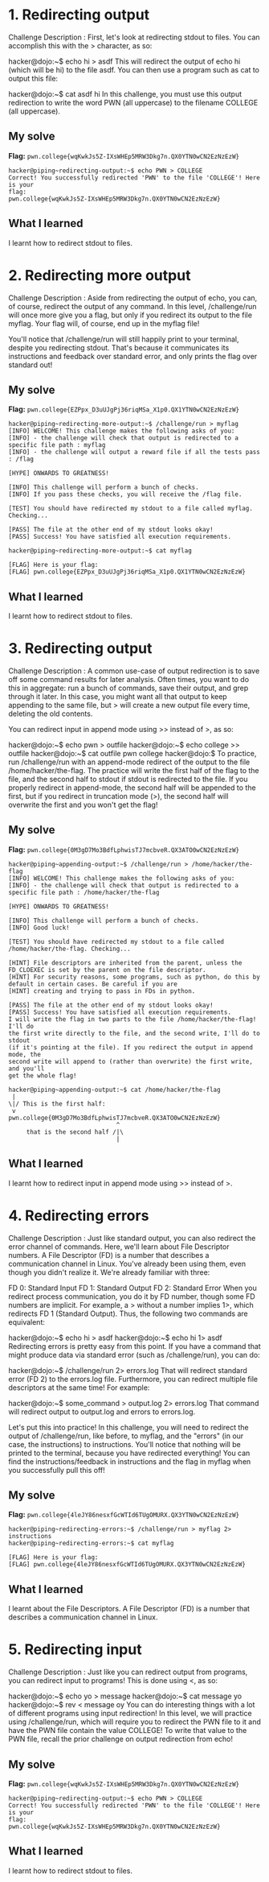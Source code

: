# 1. Redirecting output

Challenge Description : First, let's look at redirecting stdout to files. You can accomplish this with the > character, as so:

hacker@dojo:~$ echo hi > asdf
This will redirect the output of echo hi (which will be hi) to the file asdf. You can then use a program such as cat to output this file:

hacker@dojo:~$ cat asdf
hi
In this challenge, you must use this output redirection to write the word PWN (all uppercase) to the filename COLLEGE (all uppercase).


## My solve
**Flag:** `pwn.college{wqKwkJs5Z-IXsWHEp5MRW3Dkg7n.QX0YTN0wCN2EzNzEzW}`

```
hacker@piping~redirecting-output:~$ echo PWN > COLLEGE
Correct! You successfully redirected 'PWN' to the file 'COLLEGE'! Here is your 
flag:
pwn.college{wqKwkJs5Z-IXsWHEp5MRW3Dkg7n.QX0YTN0wCN2EzNzEzW}

```

## What I learned
I learnt how to redirect stdout to files.


# 2. Redirecting more output

Challenge Description : 
Aside from redirecting the output of echo, you can, of course, redirect the output of any command. In this level, /challenge/run will once more give you a flag, but only if you redirect its output to the file myflag. Your flag will, of course, end up in the myflag file!

You'll notice that /challenge/run will still happily print to your terminal, despite you redirecting stdout. That's because it communicates its instructions and feedback over standard error, and only prints the flag over standard out!

## My solve
**Flag:** `pwn.college{EZPpx_D3uUJgPj36riqMSa_X1p0.QX1YTN0wCN2EzNzEzW}`

```
hacker@piping~redirecting-more-output:~$ /challenge/run > myflag
[INFO] WELCOME! This challenge makes the following asks of you:
[INFO] - the challenge will check that output is redirected to a specific file path : myflag
[INFO] - the challenge will output a reward file if all the tests pass : /flag

[HYPE] ONWARDS TO GREATNESS!

[INFO] This challenge will perform a bunch of checks.
[INFO] If you pass these checks, you will receive the /flag file.

[TEST] You should have redirected my stdout to a file called myflag. Checking...

[PASS] The file at the other end of my stdout looks okay!
[PASS] Success! You have satisfied all execution requirements.

hacker@piping~redirecting-more-output:~$ cat myflag

[FLAG] Here is your flag:
[FLAG] pwn.college{EZPpx_D3uUJgPj36riqMSa_X1p0.QX1YTN0wCN2EzNzEzW}

```

## What I learned
I learnt how to redirect stdout to files.


# 3. Redirecting output

Challenge Description : A common use-case of output redirection is to save off some command results for later analysis. Often times, you want to do this in aggregate: run a bunch of commands, save their output, and grep through it later. In this case, you might want all that output to keep appending to the same file, but > will create a new output file every time, deleting the old contents.

You can redirect input in append mode using >> instead of >, as so:

hacker@dojo:~$ echo pwn > outfile
hacker@dojo:~$ echo college >> outfile
hacker@dojo:~$ cat outfile
pwn
college
hacker@dojo:$
To practice, run /challenge/run with an append-mode redirect of the output to the file /home/hacker/the-flag. The practice will write the first half of the flag to the file, and the second half to stdout if stdout is redirected to the file. If you properly redirect in append-mode, the second half will be appended to the first, but if you redirect in truncation mode (>), the second half will overwrite the first and you won't get the flag!

## My solve
**Flag:** `pwn.college{0M3gD7Mo3BdfLphwisTJ7mcbveR.QX3ATO0wCN2EzNzEzW}`

```
hacker@piping~appending-output:~$ /challenge/run > /home/hacker/the-flag
[INFO] WELCOME! This challenge makes the following asks of you:
[INFO] - the challenge will check that output is redirected to a specific file path : /home/hacker/the-flag

[HYPE] ONWARDS TO GREATNESS!

[INFO] This challenge will perform a bunch of checks.
[INFO] Good luck!

[TEST] You should have redirected my stdout to a file called /home/hacker/the-flag. Checking...

[HINT] File descriptors are inherited from the parent, unless the FD_CLOEXEC is set by the parent on the file descriptor.
[HINT] For security reasons, some programs, such as python, do this by default in certain cases. Be careful if you are
[HINT] creating and trying to pass in FDs in python.

[PASS] The file at the other end of my stdout looks okay!
[PASS] Success! You have satisfied all execution requirements.
I will write the flag in two parts to the file /home/hacker/the-flag! I'll do 
the first write directly to the file, and the second write, I'll do to stdout 
(if it's pointing at the file). If you redirect the output in append mode, the 
second write will append to (rather than overwrite) the first write, and you'll 
get the whole flag!

hacker@piping~appending-output:~$ cat /home/hacker/the-flag
 | 
\|/ This is the first half:
 v 
pwn.college{0M3gD7Mo3BdfLphwisTJ7mcbveR.QX3ATO0wCN2EzNzEzW}
                              ^
     that is the second half /|\
                              |
```

## What I learned
I learnt how to redirect input in append mode using >> instead of >.


# 4. Redirecting errors 

Challenge Description : Just like standard output, you can also redirect the error channel of commands. Here, we'll learn about File Descriptor numbers. A File Descriptor (FD) is a number that describes a communication channel in Linux. You've already been using them, even though you didn't realize it. We're already familiar with three:

FD 0: Standard Input
FD 1: Standard Output
FD 2: Standard Error
When you redirect process communication, you do it by FD number, though some FD numbers are implicit. For example, a > without a number implies 1>, which redirects FD 1 (Standard Output). Thus, the following two commands are equivalent:

hacker@dojo:~$ echo hi > asdf
hacker@dojo:~$ echo hi 1> asdf
Redirecting errors is pretty easy from this point. If you have a command that might produce data via standard error (such as /challenge/run), you can do:

hacker@dojo:~$ /challenge/run 2> errors.log
That will redirect standard error (FD 2) to the errors.log file. Furthermore, you can redirect multiple file descriptors at the same time! For example:

hacker@dojo:~$ some_command > output.log 2> errors.log
That command will redirect output to output.log and errors to errors.log.

Let's put this into practice! In this challenge, you will need to redirect the output of /challenge/run, like before, to myflag, and the "errors" (in our case, the instructions) to instructions. You'll notice that nothing will be printed to the terminal, because you have redirected everything! You can find the instructions/feedback in instructions and the flag in myflag when you successfully pull this off!


## My solve
**Flag:** `pwn.college{4leJY86nesxfGcWTId6TUgOMURX.QX3YTN0wCN2EzNzEzW}`

```
hacker@piping~redirecting-errors:~$ /challenge/run > myflag 2> instructions
hacker@piping~redirecting-errors:~$ cat myflag

[FLAG] Here is your flag:
[FLAG] pwn.college{4leJY86nesxfGcWTId6TUgOMURX.QX3YTN0wCN2EzNzEzW}

```

## What I learned
I learnt about the File Descriptors. A File Descriptor (FD) is a number that describes a communication channel in Linux.


# 5. Redirecting input

Challenge Description : Just like you can redirect output from programs, you can redirect input to programs! This is done using <, as so:

hacker@dojo:~$ echo yo > message
hacker@dojo:~$ cat message
yo
hacker@dojo:~$ rev < message
oy
You can do interesting things with a lot of different programs using input redirection! In this level, we will practice using /challenge/run, which will require you to redirect the PWN file to it and have the PWN file contain the value COLLEGE! To write that value to the PWN file, recall the prior challenge on output redirection from echo!


## My solve
**Flag:** `pwn.college{wqKwkJs5Z-IXsWHEp5MRW3Dkg7n.QX0YTN0wCN2EzNzEzW}`

```
hacker@piping~redirecting-output:~$ echo PWN > COLLEGE
Correct! You successfully redirected 'PWN' to the file 'COLLEGE'! Here is your 
flag:
pwn.college{wqKwkJs5Z-IXsWHEp5MRW3Dkg7n.QX0YTN0wCN2EzNzEzW}

```

## What I learned
I learnt how to redirect stdout to files.